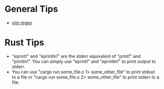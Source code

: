 # General Tips

* [vim regex](http://www.vimregex.com/)

# Rust Tips

* "eprint!" and "eprintln!" are the stderr equivalent of "print!" and "println!". You can simply use "eprint!" and "eprintln!" to print output to stderr.
* You can use "cargo run some_file.o 1> some_other_file" to print stdout to a file or "cargo run some_file.o 2> some_other_file" to print stderr to a file.
